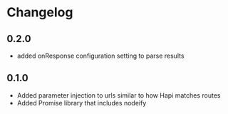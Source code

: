 # Changelog

## 0.2.0

- added onResponse configuration setting to parse results

## 0.1.0

- Added parameter injection to urls similar to how Hapi matches routes
- Added Promise library that includes nodeify
